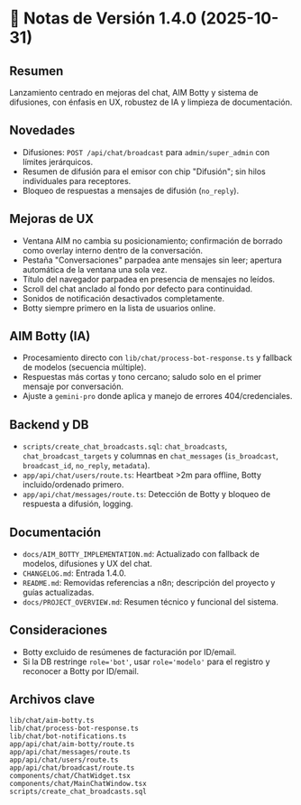 # 🚀 Notas de Versión 1.4.0 (2025-10-31)

## Resumen
Lanzamiento centrado en mejoras del chat, AIM Botty y sistema de difusiones, con énfasis en UX, robustez de IA y limpieza de documentación.

## Novedades
- Difusiones: `POST /api/chat/broadcast` para `admin/super_admin` con límites jerárquicos.
- Resumen de difusión para el emisor con chip "Difusión"; sin hilos individuales para receptores.
- Bloqueo de respuestas a mensajes de difusión (`no_reply`).

## Mejoras de UX
- Ventana AIM no cambia su posicionamiento; confirmación de borrado como overlay interno dentro de la conversación.
- Pestaña "Conversaciones" parpadea ante mensajes sin leer; apertura automática de la ventana una sola vez.
- Título del navegador parpadea en presencia de mensajes no leídos.
- Scroll del chat anclado al fondo por defecto para continuidad.
- Sonidos de notificación desactivados completamente.
- Botty siempre primero en la lista de usuarios online.

## AIM Botty (IA)
- Procesamiento directo con `lib/chat/process-bot-response.ts` y fallback de modelos (secuencia múltiple).
- Respuestas más cortas y tono cercano; saludo solo en el primer mensaje por conversación.
- Ajuste a `gemini-pro` donde aplica y manejo de errores 404/credenciales.

## Backend y DB
- `scripts/create_chat_broadcasts.sql`: `chat_broadcasts`, `chat_broadcast_targets` y columnas en `chat_messages` (`is_broadcast`, `broadcast_id`, `no_reply`, `metadata`).
- `app/api/chat/users/route.ts`: Heartbeat >2m para offline, Botty incluido/ordenado primero.
- `app/api/chat/messages/route.ts`: Detección de Botty y bloqueo de respuesta a difusión, logging.

## Documentación
- `docs/AIM_BOTTY_IMPLEMENTATION.md`: Actualizado con fallback de modelos, difusiones y UX del chat.
- `CHANGELOG.md`: Entrada 1.4.0.
- `README.md`: Removidas referencias a n8n; descripción del proyecto y guías actualizadas.
- `docs/PROJECT_OVERVIEW.md`: Resumen técnico y funcional del sistema.

## Consideraciones
- Botty excluido de resúmenes de facturación por ID/email.
- Si la DB restringe `role='bot'`, usar `role='modelo'` para el registro y reconocer a Botty por ID/email.

## Archivos clave
```
lib/chat/aim-botty.ts
lib/chat/process-bot-response.ts
lib/chat/bot-notifications.ts
app/api/chat/aim-botty/route.ts
app/api/chat/messages/route.ts
app/api/chat/users/route.ts
app/api/chat/broadcast/route.ts
components/chat/ChatWidget.tsx
components/chat/MainChatWindow.tsx
scripts/create_chat_broadcasts.sql
```
